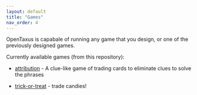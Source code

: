 ```yaml
---
layout: default
title: "Games"
nav_order: 4
---
```


OpenTaxus is capabale of running any game that you design, or one of the 
previously designed games.

Currently available games (from this repository):

* [attribution](/games/attribution) - A clue-like game of trading cards to eliminate clues to solve
the phrases

* [trick-or-treat](/games/trick-or-treat) - trade candies!
